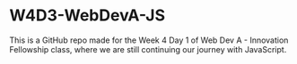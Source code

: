 # W4D3-WebDevA-JS
This is a GitHub repo made for the Week 4 Day 1 of Web Dev A - Innovation Fellowship class, where we are still continuing our journey with JavaScript.

